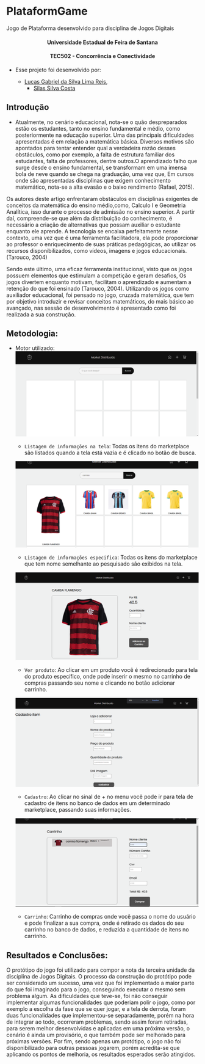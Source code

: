 # PlataformGame
Jogo de Plataforma desenvolvido para disciplina de Jogos Digitais

<p align="center">

<h4 align="center" > Universidade Estadual de Feira de Santana </h4>
<h4 align="center" >  TEC502 - Concorrência e Conectividade  </h4>
</p>


- Esse projeto foi desenvolvido por: 
    
  - [Lucas Gabriel da Silva Lima Reis](https://github.com/lucasxgb), 
	- [Silas Silva Costa](https://github.com/silas-silva)


## Introdução

- Atualmente, no cenário educacional, nota-se o quão despreparados estão os estudantes, tanto no ensino fundamental e médio, como posteriormente na educação superior. Uma das principais dificuldades apresentadas é em relação a matemática básica. Diversos motivos são apontados para tentar entender qual a verdadeira razão desses obstáculos, como por exemplo, a falta de estrutura familiar dos estudantes, falta de professores, dentre outros.O aprendizado falho que surge desde o ensino fundamental, se transformam em uma imensa bola de neve quando se chega na graduação, uma vez que, Em cursos onde são apresentadas disciplinas que exigem conhecimento matemático, nota-se a alta evasão e o baixo rendimento (Rafael, 2015).

Os autores deste artigo enfrentaram obstáculos em disciplinas exigentes de conceitos da matemática do ensino médio,como, Calculo I e Geometria Analítica, isso durante o processo de admissão no ensino superior. A partir daí, compreende-se que além da distribuição do conhecimento, é necessário a criação de alternativas que possam auxiliar o estudante enquanto ele aprende. A tecnologia se encaixa perfeitamente nesse contexto, uma vez que é uma ferramenta facilitadora, ela pode proporcionar ao professor o enriquecimento de suas práticas pedagógicas, ao utilizar os recursos disponibilizados, como vídeos, imagens e jogos educacionais.(Tarouco, 2004)

Sendo este último, uma eficaz ferramenta institucional, visto que os jogos possuem elementos que estimulam a competição e geram desafios, Os jogos divertem enquanto motivam, facilitam o aprendizado e aumentam a retenção do que foi ensinado (Tarouco, 2004). Utilizando os jogos como auxiliador educacional, foi pensado no jogo, cruzada matemática, que tem por objetivo introduzir e revisar conceitos matemáticos, do mais básico ao avançado, nas sessão de desenvolvimento é apresentado como foi realizada a sua construção.



## Metodologia:


- Motor utilizado:
	![Listagem vazia](https://github.com/lucasxgb/Marketplace_Distribuido/blob/main/View/images/tela1vazia.png)
	- `Listagem de informações na tela`: Todas os itens do marketplace são listados quando a tela está vazia e é clicado no botão de busca.


	![Listagem de item específico](https://github.com/lucasxgb/Marketplace_Distribuido/blob/main/View/images/tela1.png)
	- `Listagem de informações especifica`: Todas os itens do marketplace que tem nome semelhante ao pesquisado são exibidos na tela.


	![Produto específico](https://github.com/lucasxgb/Marketplace_Distribuido/blob/main/View/images/tela2.png)
	- `Ver produto`: Ao clicar em um produto você é redirecionado para tela do produto específico, onde pode inserir o mesmo no carrinho de compras passando seu nome e clicando no botão adicionar carrinho.


	![Cadastro de itens](https://github.com/lucasxgb/Marketplace_Distribuido/blob/main/View/images/tela4.png)
	- `Cadastro`: Ao clicar no sinal de + no menu você pode ir para tela de cadastro de itens no banco de dados em um determinado marketplace, passando suas informações.


	![Carrinho](https://github.com/lucasxgb/Marketplace_Distribuido/blob/main/View/images/tela3.png)
	- `Carrinho`: Carrinho de compras onde você passa o nome do usuário e pode finalizar a sua compra, onde é retirado os dados do seu carrinho no banco de dados, e reduzida a quantidade de itens no carrinho.



## Resultados e Conclusões:
O protótipo do jogo foi utilizado para compor a nota da terceira unidade da disciplina de Jogos Digitais. O processo da construção do protótipo pode ser considerado um sucesso, uma vez que foi implementado a maior parte do que foi imaginado para o jogo, conseguindo executar o mesmo sem problema algum.
As dificuldades que teve-se, foi não conseguir implementar algumas funcionalidades que poderiam polir o jogo, como por exemplo a escolha da fase que se quer jogar, e a tela de derrota, foram duas funcionalidades que implementou-se separadamente, porém na hora de integrar ao todo, ocorreram problemas, sendo assim foram retiradas, para serem melhor desenvolvidas e aplicadas em uma próxima versão, o cenário é ainda um provisório, o que também pode ser melhorado para próximas versões.
Por fim, sendo apenas um protótipo, o jogo não foi disponibilizado para outras pessoas jogarem, porém acredita-se que aplicando os pontos de melhoria, os resultados esperados serão atingidos.


